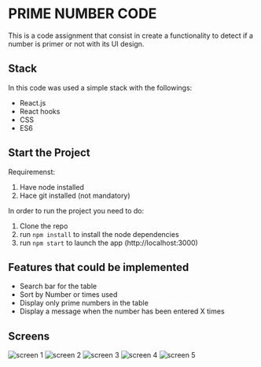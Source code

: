 # PRIME NUMBER CODE

This is a code assignment that consist in create a functionality to detect if a number is primer or not with its UI design.

## Stack

In this code was used a simple stack with the followings:

- React.js
- React hooks
- CSS
- ES6

## Start the Project

Requiremenst:

1. Have node installed
2. Hace git installed (not mandatory)

In order to run the project you need to do:

1. Clone the repo
2. run `npm install` to install the node dependencies
3. run `npm start` to launch the app (http://localhost:3000)

## Features that could be implemented

- Search bar for the table
- Sort by Number or times used
- Display only prime numbers in the table
- Display a message when the number has been entered X times

## Screens

![screen 1](https://user-images.githubusercontent.com/18740032/106064590-6820c280-60fa-11eb-97ac-610b14d45eb1.PNG)
![screen 2](https://user-images.githubusercontent.com/18740032/106064593-68b95900-60fa-11eb-9310-d7ef07579cbc.PNG)
![screen 3](https://user-images.githubusercontent.com/18740032/106064594-68b95900-60fa-11eb-8dc6-477a17c630b7.PNG)
![screen 4](https://user-images.githubusercontent.com/18740032/106064595-6951ef80-60fa-11eb-9492-bef2888fc71a.PNG)
![screen 5](https://user-images.githubusercontent.com/18740032/106064596-6951ef80-60fa-11eb-9e8d-7bfec4a3493c.PNG)
